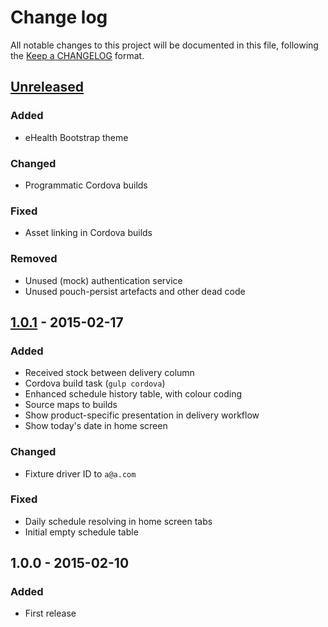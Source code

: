 # Change log

All notable changes to this project will be documented in this file, following
the [Keep a CHANGELOG][keep-a-changelog] format.

## [Unreleased][unreleased]

### Added

- eHealth Bootstrap theme

### Changed

- Programmatic Cordova builds

### Fixed

- Asset linking in Cordova builds

### Removed

- Unused (mock) authentication service
- Unused pouch-persist artefacts and other dead code

## [1.0.1] - 2015-02-17

### Added

- Received stock between delivery column
- Cordova build task (`gulp cordova`)
- Enhanced schedule history table, with colour coding
- Source maps to builds
- Show product-specific presentation in delivery workflow
- Show today's date in home screen

### Changed

- Fixture driver ID to `a@a.com`

### Fixed

- Daily schedule resolving in home screen tabs
- Initial empty schedule table

## 1.0.0 - 2015-02-10

### Added

- First release

[unreleased]: https://github.com/eHealthAfrica/direct-delivery/compare/v1.0.1...HEAD
[1.0.1]: https://github.com/eHealthAfrica/direct-delivery/compare/v1.0.0...v1.0.1
[keep-a-changelog]: http://keepachangelog.com
